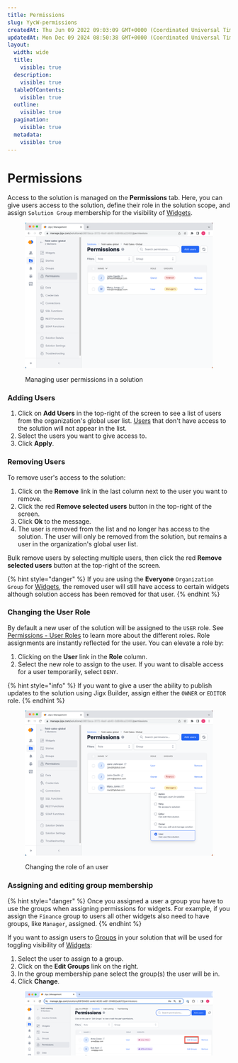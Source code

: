 ```yaml
---
title: Permissions
slug: YycW-permissions
createdAt: Thu Jun 09 2022 09:03:09 GMT+0000 (Coordinated Universal Time)
updatedAt: Mon Dec 09 2024 08:50:38 GMT+0000 (Coordinated Universal Time)
layout:
  width: wide
  title:
    visible: true
  description:
    visible: true
  tableOfContents:
    visible: true
  outline:
    visible: true
  pagination:
    visible: true
  metadata:
    visible: true
---
```


# Permissions

Access to the solution is managed on the **Permissions** tab. Here, you can give users access to the solution, define their role in the solution scope, and assign `Solution Group` membership for the visibility of [Widgets](../../Administration/Solutions/Widgets.md).

<figure><img src="../../.gitbook/assets/JM-PermissionsL.png" alt="Managing user permissions in a solution"><figcaption><p>Managing user permissions in a solution</p></figcaption></figure>

### Adding Users

1. Click on **Add Users** in the top-right of the screen to see a list of users from the organization's global user list. [Users](../../Administration/Users.md) that don't have access to the solution will not appear in the list.
2. Select the users you want to give access to.
3. Click **Apply**.

### Removing Users

To remove user's access to the solution:

1. Click on the **Remove** link in the last column next to the user you want to remove.
2. Click the red **Remove selected users** button in the top-right of the screen.
3. Click **Ok** to the message.
4. The user is removed from the list and no longer has access to the solution. The user will only be removed from the solution, but remains a user in the organization's global user list.

Bulk remove users by selecting multiple users, then click the red **Remove selected users** button at the top-right of the screen.

{% hint style="danger" %}
If you are using the **Everyone** `Organization Group` for [Widgets](../../Administration/Solutions/Widgets.md), the removed user will still have access to certain widgets although solution access has been removed for that user.
{% endhint %}

### Changing the User Role

By default a new user of the solution will be assigned to the `USER` role. See [Permissions - User Roles](<../../Administration/Permissions - User Roles.md>) to learn more about the different roles. Role assignments are instantly reflected for the user. You can elevate a role by:

1. Clicking on the **User** link in the **Role** column.
2. Select the new role to assign to the user. If you want to disable access for a user temporarily, select `DENY`.

{% hint style="info" %}
If you want to give a user the ability to publish updates to the solution using Jigx Builder, assign either the `OWNER` or `EDITOR` role.
{% endhint %}

<figure><img src="../../.gitbook/assets/JM-UserRoleL.png" alt="Changing the role of an user"><figcaption><p>Changing the role of an user</p></figcaption></figure>

### Assigning and editing group membership

{% hint style="danger" %}
Once you assigned a user a group you have to use the groups when assigning permissions for widgets. For example, if you assign the `Finance` group to users all other widgets also need to have groups, like `Manager`, assigned.
{% endhint %}

If you want to assign users to [Groups](groups.md) in your solution that will be used for toggling visibility of [Widgets](../../Administration/Solutions/Widgets.md):

1. Select the user to assign to a group.
2. Click on the **Edit Groups** link on the right.
3. In the group membership pane select the group(s) the user will be in.
4. Click **Change**.

<figure><img src="../../.gitbook/assets/JM-EditGroups.png" alt=""><figcaption></figcaption></figure>
